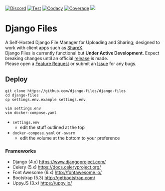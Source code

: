 [![Discord](https://img.shields.io/discord/899171661457293343?label=Discord&color=31c754&logo=discord&logoColor=white)](https://discord.gg/wXy6m2X8wY)
[![Test](https://github.com/smashedr/django-files/actions/workflows/test.yaml/badge.svg)](https://github.com/smashedr/django-files/actions/workflows/test.yaml)
[![Codacy](https://img.shields.io/codacy/grade/7c41f4f6526c4233ba1304bfb45981c4?label=Codacy&logo=codacy&logoColor=white)](https://app.codacy.com/gh/django-files/django-files/dashboard)
[![Coverage](https://img.shields.io/codacy/coverage/7c41f4f6526c4233ba1304bfb45981c4?label=Coverage&logo=codacy&logoColor=white)](https://app.codacy.com/gh/django-files/django-files/dashboard)
[![](https://repository-images.githubusercontent.com/672712475/52cf00a8-31de-4b0a-8522-63670bb4314a)](https://github.com/django-files/django-files)
# Django Files

A Self-Hosted Django File Manager for Uploading and Sharing; 
designed to work with client apps such as [ShareX](https://github.com/ShareX/ShareX).  
Django Files is currently functional but **Under Active Development**. Expect breaking changes
until an official [release](https://github.com/django-files/django-files/releases) is made.  
Please open a [Feature Request](https://github.com/django-files/django-files/discussions/new?category=feature-requests)
or submit an [Issue](https://github.com/cssnr/zipline-cli/issues/new) for any bugs.

## Deploy

```text
git clone https://github.com/django-files/django-files
cd django-files
cp settings.env.example settings.env

vim settings.env
vim docker-compose.yaml
```

*   `settings.env`
    -   edit the stuff outlined at the top
*   `docker-compose.yaml` or `-swarm`
    -   edit the volume at the bottom to your preference

### Frameworks

*   Django (4.x) https://www.djangoproject.com/
*   Celery (5.x) https://docs.celeryproject.org/
*   Font Awesome (6.x) http://fontawesome.io/
*   Bootstrap (5.3) http://getbootstrap.com/
*   UppyJS (3.x) https://uppy.io/
